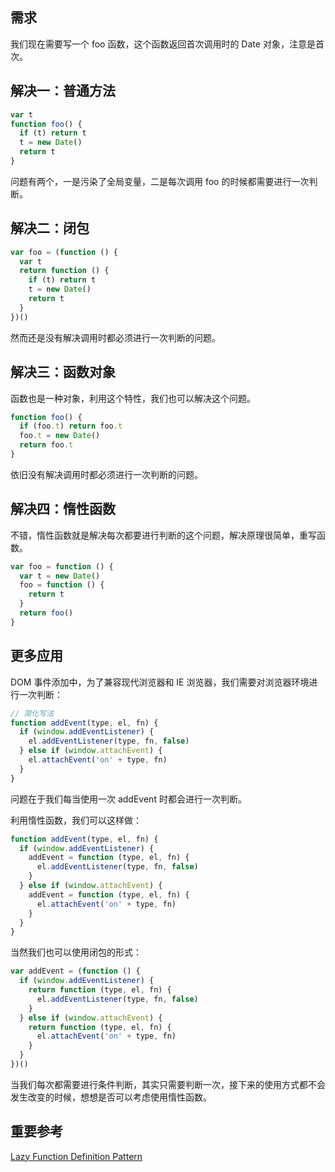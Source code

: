 ## 需求

我们现在需要写一个 foo 函数，这个函数返回首次调用时的 Date 对象，注意是首次。

## 解决一：普通方法

```js
var t
function foo() {
  if (t) return t
  t = new Date()
  return t
}
```

问题有两个，一是污染了全局变量，二是每次调用 foo 的时候都需要进行一次判断。

## 解决二：闭包

```js
var foo = (function () {
  var t
  return function () {
    if (t) return t
    t = new Date()
    return t
  }
})()
```

然而还是没有解决调用时都必须进行一次判断的问题。

## 解决三：函数对象

函数也是一种对象，利用这个特性，我们也可以解决这个问题。

```js
function foo() {
  if (foo.t) return foo.t
  foo.t = new Date()
  return foo.t
}
```

依旧没有解决调用时都必须进行一次判断的问题。

## 解决四：惰性函数

不错，惰性函数就是解决每次都要进行判断的这个问题，解决原理很简单，重写函数。

```js
var foo = function () {
  var t = new Date()
  foo = function () {
    return t
  }
  return foo()
}
```

## 更多应用

DOM 事件添加中，为了兼容现代浏览器和 IE 浏览器，我们需要对浏览器环境进行一次判断：

```js
// 简化写法
function addEvent(type, el, fn) {
  if (window.addEventListener) {
    el.addEventListener(type, fn, false)
  } else if (window.attachEvent) {
    el.attachEvent('on' + type, fn)
  }
}
```

问题在于我们每当使用一次 addEvent 时都会进行一次判断。

利用惰性函数，我们可以这样做：

```js
function addEvent(type, el, fn) {
  if (window.addEventListener) {
    addEvent = function (type, el, fn) {
      el.addEventListener(type, fn, false)
    }
  } else if (window.attachEvent) {
    addEvent = function (type, el, fn) {
      el.attachEvent('on' + type, fn)
    }
  }
}
```

当然我们也可以使用闭包的形式：

```js
var addEvent = (function () {
  if (window.addEventListener) {
    return function (type, el, fn) {
      el.addEventListener(type, fn, false)
    }
  } else if (window.attachEvent) {
    return function (type, el, fn) {
      el.attachEvent('on' + type, fn)
    }
  }
})()
```

当我们每次都需要进行条件判断，其实只需要判断一次，接下来的使用方式都不会发生改变的时候，想想是否可以考虑使用惰性函数。

## 重要参考

[Lazy Function Definition Pattern](http://peter.michaux.ca/articles/lazy-function-definition-pattern)
